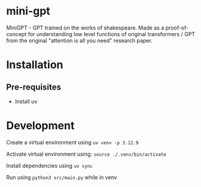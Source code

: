 # mini-gpt

MiniGPT - GPT trained on the works of shakespeare. Made as a proof-of-concept for understanding low level functions of original transformers / GPT from the original "attention is all you need" research paper.

# Installation

## Pre-requisites

- Install uv

# Development

Create a virtual environment using `uv venv -p 3.12.9`

Activate virtual environment using: `source ./.venv/bin/activate`

Install dependencies using `uv sync`

Run using `python3 src/main.py` while in venv
